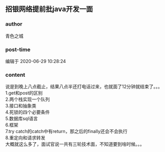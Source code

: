 ## 招银网络提前批java开发一面
### author 
青色之城
### post-time 

编辑于  2020-06-29 10:28:24
### content 
<div class="post-topic-des nc-post-content">
 <div>
  说是到晚上八点截止，结果八点半还打电话过来，也就面了12分钟就结束了。。。
 </div>
 <div>
  1.get和post的区别
 </div>
 <div>
  2.两个栈实现一个队列
 </div>
 <div>
  3.接口和抽象类
 </div>
 <div>
  4.死锁的四个必要条件
 </div>
 <div>
  5.数据库sql语言
 </div>
 <div>
  6.框架
 </div>
 <div>
  7.try catch的catch中有return，那之后的finally还会不会执行
  <br/>
 </div>
 <div>
  8.重定向和请求转发
 </div>
 <div>
  大概就这么多了，面试官说一共有三轮技术面，不知道要到啥时候。。。
 </div>
 <div>
  <br/>
 </div>
</div>
